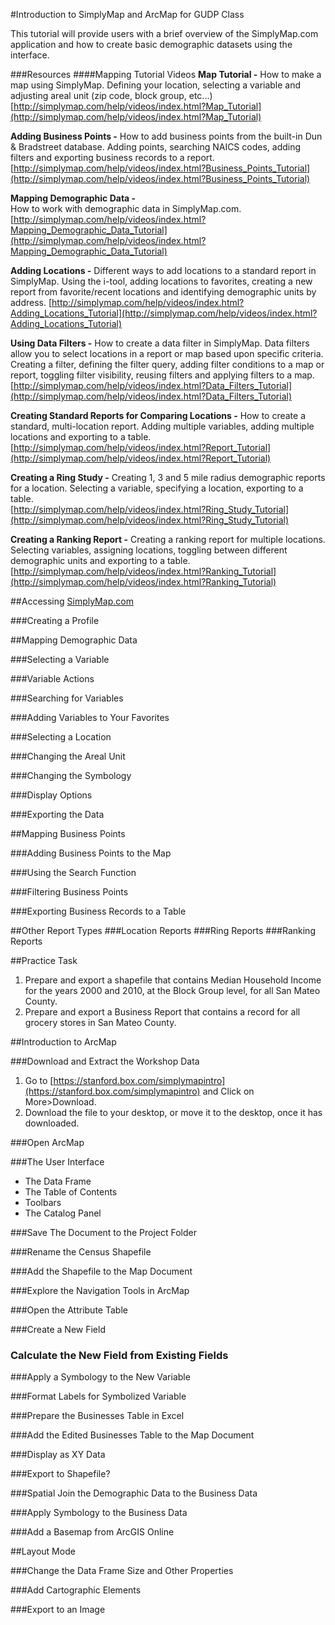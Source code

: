 #Introduction to SimplyMap and ArcMap for GUDP Class

This tutorial will provide users with a brief overview of the SimplyMap.com application and how to create basic demographic datasets using the interface.

###Resources
####Mapping Tutorial Videos
**Map Tutorial -**
How to make a map using SimplyMap. Defining your location, selecting a variable and adjusting areal unit (zip code, block group, etc...)  
[http://simplymap.com/help/videos/index.html?Map_Tutorial](http://simplymap.com/help/videos/index.html?Map_Tutorial)  

**Adding Business Points -**
How to add business points from the built-in Dun & Bradstreet database. Adding points, searching NAICS codes, adding filters and exporting business records to a report.
[http://simplymap.com/help/videos/index.html?Business_Points_Tutorial](http://simplymap.com/help/videos/index.html?Business_Points_Tutorial)

**Mapping Demographic Data -**  
How to work with demographic data in SimplyMap.com.  
[http://simplymap.com/help/videos/index.html?Mapping_Demographic_Data_Tutorial](http://simplymap.com/help/videos/index.html?Mapping_Demographic_Data_Tutorial)

**Adding Locations -**
Different ways to add locations to a standard report in SimplyMap. Using the i-tool, adding locations to favorites, creating a new report from favorite/recent locations and identifying demographic units by address.
[http://simplymap.com/help/videos/index.html?Adding_Locations_Tutorial](http://simplymap.com/help/videos/index.html?Adding_Locations_Tutorial)

**Using Data Filters -**
How to create a data filter in SimplyMap. Data filters allow you to select locations in a report or map based upon specific criteria. Creating a filter, defining the filter query, adding filter conditions to a map or report, toggling filter visibility, reusing filters and applying filters to a map.
[http://simplymap.com/help/videos/index.html?Data_Filters_Tutorial](http://simplymap.com/help/videos/index.html?Data_Filters_Tutorial)

**Creating Standard Reports for Comparing Locations -**
How to create a standard, multi-location report. Adding multiple variables, adding multiple locations and exporting to a table.  
[http://simplymap.com/help/videos/index.html?Report_Tutorial](http://simplymap.com/help/videos/index.html?Report_Tutorial)

**Creating a Ring Study -**
Creating 1, 3 and 5 mile radius demographic reports for a location. Selecting a variable, specifying a location, exporting to a table.  
[http://simplymap.com/help/videos/index.html?Ring_Study_Tutorial](http://simplymap.com/help/videos/index.html?Ring_Study_Tutorial)

**Creating a Ranking Report -**
Creating a ranking report for multiple locations. Selecting variables, assigning locations, toggling between different demographic units and exporting to a table.  
[http://simplymap.com/help/videos/index.html?Ranking_Tutorial](http://simplymap.com/help/videos/index.html?Ranking_Tutorial)

##Accessing [SimplyMap.com](http://www.simplymap.com)

###Creating a Profile

##Mapping Demographic Data

###Selecting a Variable

###Variable Actions

###Searching for Variables

###Adding Variables to Your Favorites

###Selecting a Location

###Changing the Areal Unit

###Changing the Symbology

###Display Options

###Exporting the Data

##Mapping Business Points

###Adding Business Points to the Map

###Using the Search Function

###Filtering Business Points

###Exporting Business Records to a Table

##Other Report Types
###Location Reports
###Ring Reports
###Ranking Reports

##Practice Task
1. Prepare and export a shapefile that contains Median Household Income for the years 2000 and 2010, at the Block Group level, for all San Mateo County.
2. Prepare and export a Business Report that contains a record for all grocery stores in San Mateo County.

##Introduction to ArcMap

###Download and Extract the Workshop Data

1. Go to [https://stanford.box.com/simplymapintro](https://stanford.box.com/simplymapintro) and Click on More>Download. 
2. Download the file to your desktop, or move it to the desktop, once it has downloaded.

###Open ArcMap

###The User Interface
* The Data Frame
* The Table of Contents
* Toolbars
* The Catalog Panel

###Save The Document to the Project Folder

###Rename the Census Shapefile

###Add the Shapefile to the Map Document

###Explore the Navigation Tools in ArcMap

###Open the Attribute Table

###Create a New Field

### Calculate the New Field from Existing Fields

###Apply a Symbology to the New Variable

###Format Labels for Symbolized Variable

###Prepare the Businesses Table in Excel

###Add the Edited Businesses Table to the Map Document

###Display as XY Data

###Export to Shapefile?

###Spatial Join the Demographic Data to the Business Data

###Apply Symbology to the Business Data

###Add a Basemap from ArcGIS Online

##Layout Mode

###Change the Data Frame Size and Other Properties

###Add Cartographic Elements

###Export to an Image









